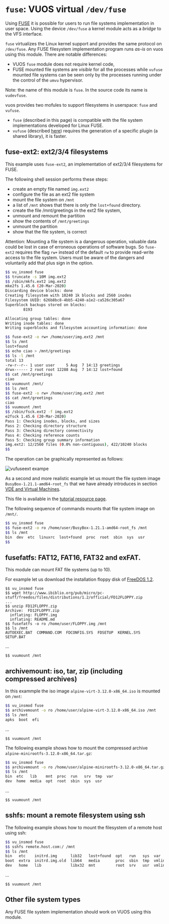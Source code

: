 `fuse`: VUOS virtual `/dev/fuse`
====

Using [FUSE](https://en.wikipedia.org/wiki/Filesystem_in_Userspace) it is possible for
users to run file systems implementation in user space. Using the device `/dev/fuse` a kernel module acts as a _bridge_ to the VFS interface.

`fuse` virtualizes the Linux kernel support and provides the same protocol on `/dev/fuse`. Any FUSE filesystem implementation program runs _as-is_ on vuos using this module. There are notable differences:

* VUOS `fuse` module does not require kernel code,
* FUSE mounted file systems are _visible_ for all the processes while `vufuse` mounted
file systems can be seen only by the processes running under the control of the `umvu`
hypervisor.

Note: the name of this module is `fuse`. In the source code its name is `vudevfuse`.

vuos provides two mofules to support filesystems in userspace: `fuse` and `vufuse`.

* `fuse` (described in this page) is compatible with the file system implementations developed for Linux FUSE.
* `vufuse` (described [here](vufuse.md)) requires the generation of a specific plugin (a shared library), it is faster.

## fuse-ext2: ext2/3/4 filesystems

This example uses `fuse-ext2`, an implementation of ext2/3/4 filesystems for FUSE.

The following shell session performs these steps:

* create an empty file named `img.ext2`
* configure the file as an ext2 file system
* mount the file system on `/mnt`
* a list of `/mnt` shows that there is only the `lost+found` directory.
* create the file /mnt/greetings in the ext2 file system,
* unmount and remount the partition
* show the contents of `/mnt/greetings`
* unmount the partition
* show that the file system, is correct

Attention: Mounting a file system is a dangerous operation, valuable data could be lost
in case of erroneous operations of software bugs. So `fuse-ext2` requires the flag `rw+`
instead of the default `rw` to provide read-write access to the file system.
Users must be aware of the dangers and voluntarily add that plus sign in the option.

```bash
$$ vu_insmod fuse
$$ truncate -s 10M img.ext2
$$ /sbin/mkfs.ext2 img.ext2
mke2fs 1.45.6 (20-Mar-2020)
Discarding device blocks: done
Creating filesystem with 10240 1k blocks and 2560 inodes
Filesystem UUID: 626b8bc8-4bb5-4240-a1e2-ca526c305a67
Superblock backups stored on blocks:
        8193

Allocating group tables: done
Writing inode tables: done
Writing superblocks and filesystem accounting information: done

$$ fuse-ext2 -o rw+ /home/user/img.ext2 /mnt
$$ ls /mnt
lost+found
$$ echo ciao > /mnt/greetings
$$ ls -l /mnt
total 13
-rw-r--r-- 1 user user     5 Aug  7 14:13 greetings
drwx------ 2 root root 12288 Aug  7 14:12 lost+found
$$ cat /mnt/greetings
ciao
$$ vuumount /mnt/
$$ ls /mnt
$$ fuse-ext2 -o rw+ /home/user/img.ext2 /mnt
$$ cat /mnt/greetings
ciao
$$ vuumount /mnt
$$ /sbin/fsck.ext2 -f img.ext2
e2fsck 1.45.6 (20-Mar-2020)
Pass 1: Checking inodes, blocks, and sizes
Pass 2: Checking directory structure
Pass 3: Checking directory connectivity
Pass 4: Checking reference counts
Pass 5: Checking group summary information
img.ext2: 12/2560 files (0.0% non-contiguous), 422/10240 blocks
$$
```

The operation can be graphically represented as follows:

![vufuseext exampe](pictures/vuos_vufuseext2.png)


As a second and more realistic example let us mount the file system image `BusyBox-1.21.1-amd64-root_fs`
that we have already introduces in section [VDE and Virtual Machines](vde_vm.md).

This file is available in the
[tutorial resource page](http://www.cs.unibo.it/~renzo/virtualsquare/tutorial_resources/).

The following sequence of commands mounts that file system image on `/mnt/`.

```bash
$$ vu_insmod fuse
$$ fuse-ext2 -o ro /home/user/BusyBox-1.21.1-amd64-root_fs /mnt
$$ ls /mnt
bin  dev  etc  linuxrc  lost+found  proc  root  sbin  sys  usr
$$
```

## fusefatfs: FAT12, FAT16, FAT32 and exFAT.

This module can mount FAT file systems (up to 10).

For example let us download the installation floppy disk of 
[FreeDOS 1.2](https://www.freedos.org/download/).

```
$$ vu_insmod fuse
$$ wget http://www.ibiblio.org/pub/micro/pc-stuff/freedos/files/distributions/1.2/official/FD12FLOPPY.zip
...
$$ unzip FD12FLOPPY.zip 
Archive:  FD12FLOPPY.zip
  inflating: FLOPPY.img              
  inflating: README.md               
$$ fusefatfs -o ro /home/user/FLOPPY.img /mnt
$$ ls /mnt
AUTOEXEC.BAT  COMMAND.COM  FDCONFIG.SYS  FDSETUP  KERNEL.SYS  SETUP.BAT
```
...
```
$$ vuumount /mnt
```

## archivemount: iso, tar, zip (including compressed archives)

In this exammple the iso image `alpine-virt-3.12.0-x86_64.iso` is mounted on `/mnt`:

```bash
$$ vu_insmod fuse
$$ archivemount -o ro /home/user/alpine-virt-3.12.0-x86_64.iso /mnt
$$ ls /mnt
apks  boot  efi
```
...
```
$$ vuumount /mnt
```

The following example shows how to mount the compressed archive
`alpine-minirootfs-3.12.0-x86_64.tar.gz`:

```bash
$$ vu_insmod fuse
$$ archivemount -o ro /home/user/alpine-minirootfs-3.12.0-x86_64.tar.gz /mnt
$$ ls /mnt
bin  etc   lib    mnt  proc  run   srv  tmp  var
dev  home  media  opt  root  sbin  sys  usr
```
...
```
$$ vuumount /mnt
```

## sshfs: mount a remote filesystem using ssh

The following example shows how to mount the filesystem of a remote host using ssh:

```bash
$$ vu_insmod fuse
$$ sshfs remote.host.com:/ /mnt
$$ ls /mnt
bin   etc    initrd.img      lib32   lost+found  opt   run   sys  var
boot  extra  initrd.img.old  lib64   media       proc  sbin  tmp  vmlinuz
dev   home   lib             libx32  mnt         root  srv   usr  vmlinuz.old
```
...
```
$$ vuumount /mnt
```
## Other file system types

Any FUSE file system implementation should work on VUOS using this module.
